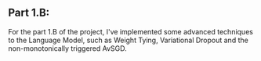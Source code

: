 ## Part 1.B: 
For the part 1.B of the project, I've implemented some advanced techniques to the Language Model, such as Weight Tying, Variational Dropout and the non-monotonically triggered AvSGD.